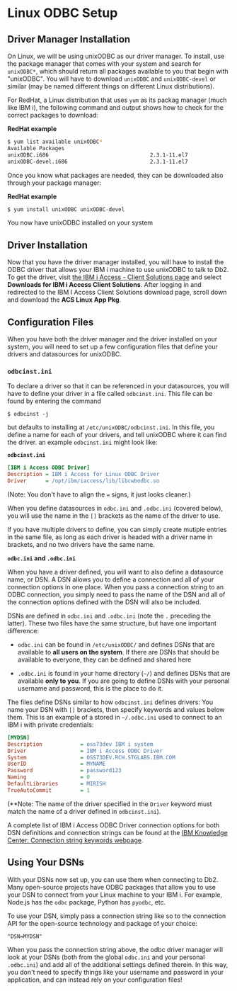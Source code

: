 # Linux ODBC Setup

## Driver Manager Installation

On Linux, we will be using unixODBC as our driver manager. To install, use the package manager that comes with your system and search for `unixODBC*`, which should return all packages available to you that begin with "unixODBC". You will have to download `unixODBC` and `unixODBC-devel` or similar (may be named different things on different Linux distributions).

For RedHat, a Linux distribution that uses `yum` as its packag manager (much like IBM i), the following command and output shows how to check for the correct packages to download:

**RedHat example**
```bash
$ yum list available unixODBC*
Available Packages
unixODBC.i686                                2.3.1-11.el7                             RHEL-76-x86_64
unixODBC-devel.i686                          2.3.1-11.el7                             RHEL-76-x86_64
```

Once you know what packages are needed, they can be downloaded also through your package manager:

**RedHat example**
```bash
$ yum install unixODBC unixODBC-devel
```

You now have unixODBC installed on your system

## Driver Installation

Now that you have the driver manager installed, you will have to install the ODBC driver that allows your IBM i machine to use unixODBC to talk to Db2. To get the driver, visit [the IBM i Access - Client Solutions page](https://www-01.ibm.com/support/docview.wss?uid=isg3T1026805) and select **Downloads for IBM i Access Client Solutions**. After logging in and redirected to the IBM I Access Client Solutions download page, scroll down and download the **ACS Linux App Pkg**.

## Configuration Files

When you have both the driver manager and the driver installed on your system, you will need to set up a few configuration files that define your drivers and datasources for unixODBC.

### **`odbcinst.ini`**

To declare a driver so that it can be referenced in your datasources, you will have to define your driver in a file called `odbcinst.ini`. This file can be found by entering the command 

```
$ odbcinst -j
```

but defaults to installing at `/etc/unixODBC/odbcinst.ini`. In this file, you define a name for each of your drivers, and tell unixODBC where it can find the driver. an example `odbcinst.ini` might look like:

**`odbcinst.ini`**
```ini
[IBM i Access ODBC Driver]
Description = IBM i Access for Linux ODBC Driver
Driver      = /opt/ibm/iaccess/lib/libcwbodbc.so
```
(Note: You don't have to align the `=` signs, it just looks cleaner.)

When you define datasources in `odbc.ini` and `.odbc.ini` (covered below), you will use the name in the `[]` brackets as the name of the driver to use.

If you have multiple drivers to define, you can simply create mutiple entries in the same file, as long as each driver is headed with a driver name in brackets, and no two drivers have the same name.

**`odbc.ini` and `.odbc.ini`**

When you have a driver defined, you will want to also define a datasource name, or DSN. A DSN allows you to define a connection and all of your connection options in one place. When you pass a connection string to an ODBC connection, you simply need to pass the name of the DSN and all of the connection options defined with the DSN will also be included.

DSNs are defined in `odbc.ini` and `.odbc.ini` (note the `.` preceding the latter). These two files have the same structure, but have one important difference: 

* `odbc.ini` can be found in `/etc/unixODBC/` and defines DSNs that are available to **all users on the system**. If there are DSNs that should be available to everyone, they can be defined and shared here

* `.odbc.ini` is found in your home directory (`~/`) and defines DSNs that are available **only to you**. If you are going to define DSNs with your personal username and password, this is the place to do it.

The files define DSNs similar to how `odbcinst.ini` defines drivers: You name your DSN with `[]` brackets, then specify keywords and values below them. This is an example of a  stored in `~/.odbc.ini` used to connect to an IBM i with private credentials:

```ini
[MYDSN]
Description            = oss73dev IBM i system
Driver                 = IBM i Access ODBC Driver
System                 = OSS73DEV.RCH.STGLABS.IBM.COM 
UserID                 = MYNAME
Password               = password123
Naming                 = 0
DefaultLibraries       = MIRISH
TrueAutoCommit         = 1
```
(**Note: The name of the driver specified in the `Driver` keyword must match the name of a driver defined in `odbcinst.ini`).

A complete list of IBM i Access ODBC Driver connection options for both DSN definitions and connection strings can be found at the [IBM Knowledge Center: Connection string keywords webpage](https://www.ibm.com/support/knowledgecenter/ssw_ibm_i_73/rzaik/connectkeywords.htm).

## Using Your DSNs

With your DSNs now set up, you can use them when connecting to Db2. Many open-source projects have ODBC packages that allow you to use your DSN to connect from your Linux machine to your IBM i. For example, Node.js has the `odbc` package, Python has `pyodbc`, etc.

To use your DSN, simply pass a connection string like so to the connection API for the open-source technology and package of your choice:

```
"DSN=MYDSN"
```
When you pass the connection string above, the odbc driver manager will look at your DSNs (both from the global `odbc.ini` and your personal `.odbc.ini`) and add all of the additional settings defined therein. In this way, you don't need to specify things like your username and password in your application, and can instead rely on your configuration files!